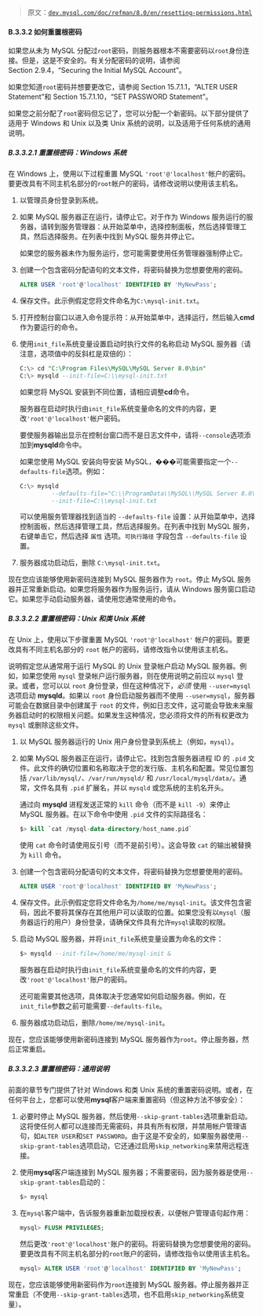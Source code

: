 > 原文：[`dev.mysql.com/doc/refman/8.0/en/resetting-permissions.html`](https://dev.mysql.com/doc/refman/8.0/en/resetting-permissions.html)

#### B.3.3.2 如何重置根密码

如果您从未为 MySQL 分配过`root`密码，则服务器根本不需要密码以`root`身份连接。但是，这是不安全的。有关分配密码的说明，请参阅 Section 2.9.4，“Securing the Initial MySQL Account”。

如果您知道`root`密码并想要更改它，请参阅 Section 15.7.1.1，“ALTER USER Statement”和 Section 15.7.1.10，“SET PASSWORD Statement”。

如果您之前分配了`root`密码但忘记了，您可以分配一个新密码。以下部分提供了适用于 Windows 和 Unix 以及类 Unix 系统的说明，以及适用于任何系统的通用说明。

##### B.3.3.2.1 重置根密码：Windows 系统

在 Windows 上，使用以下过程重置 MySQL `'root'@'localhost'`帐户的密码。要更改具有不同主机名部分的`root`帐户的密码，请修改说明以使用该主机名。

1.  以管理员身份登录到系统。

1.  如果 MySQL 服务器正在运行，请停止它。对于作为 Windows 服务运行的服务器，请转到服务管理器：从开始菜单中，选择控制面板，然后选择管理工具，然后选择服务。在列表中找到 MySQL 服务并停止它。

    如果您的服务器未作为服务运行，您可能需要使用任务管理器强制停止它。

1.  创建一个包含密码分配语句的文本文件，将密码替换为您想要使用的密码。

    ```sql
    ALTER USER 'root'@'localhost' IDENTIFIED BY 'MyNewPass';
    ```

1.  保存文件。此示例假定您将文件命名为`C:\mysql-init.txt`。

1.  打开控制台窗口以进入命令提示符：从开始菜单中，选择运行，然后输入**cmd**作为要运行的命令。

1.  使用`init_file`系统变量设置启动时执行文件的名称启动 MySQL 服务器（请注意，选项值中的反斜杠是双倍的）：

    ```sql
    C:\> cd "C:\Program Files\MySQL\MySQL Server 8.0\bin"
    C:\> mysqld --init-file=C:\\mysql-init.txt
    ```

    如果您将 MySQL 安装到不同位置，请相应调整**cd**命令。

    服务器在启动时执行由`init_file`系统变量命名的文件的内容，更改`'root'@'localhost'`帐户密码。

    要使服务器输出显示在控制台窗口而不是日志文件中，请将`--console`选项添加到**mysqld**命令中。

    如果您使用 MySQL 安装向导安装 MySQL，���可能需要指定一个`--defaults-file`选项。例如：

    ```sql
    C:\> mysqld
             --defaults-file="C:\\ProgramData\\MySQL\\MySQL Server 8.0\\my.ini"
             --init-file=C:\\mysql-init.txt
    ```

    可以使用服务管理器找到适当的 `--defaults-file` 设置：从开始菜单中，选择控制面板，然后选择管理工具，然后选择服务。在列表中找到 MySQL 服务，右键单击它，然后选择 `属性` 选项。`可执行路径` 字段包含 `--defaults-file` 设置。

1.  服务器成功启动后，删除 `C:\mysql-init.txt`。

现在您应该能够使用新密码连接到 MySQL 服务器作为 `root`。停止 MySQL 服务器并正常重新启动。如果您将服务器作为服务运行，请从 Windows 服务窗口启动它。如果您手动启动服务器，请使用您通常使用的命令。

##### B.3.3.2.2 重置根密码：Unix 和类 Unix 系统

在 Unix 上，使用以下步骤重置 MySQL `'root'@'localhost'` 帐户的密码。要更改具有不同主机名部分的 `root` 帐户的密码，请修改指令以使用该主机名。

说明假定您从通常用于运行 MySQL 的 Unix 登录帐户启动 MySQL 服务器。例如，如果您使用 `mysql` 登录帐户运行服务器，则在使用说明之前应以 `mysql` 登录。或者，您可以以 `root` 身份登录，但在这种情况下，*必须* 使用 `--user=mysql` 选项启动 **mysqld**。如果以 `root` 身份启动服务器而不使用 `--user=mysql`，服务器可能会在数据目录中创建属于 `root` 的文件，例如日志文件，这可能会导致未来服务器启动时的权限相关问题。如果发生这种情况，您必须将文件的所有权更改为 `mysql` 或删除这些文件。

1.  以 MySQL 服务器运行的 Unix 用户身份登录到系统上（例如，`mysql`）。

1.  如果 MySQL 服务器正在运行，请停止它。找到包含服务器进程 ID 的 `.pid` 文件。此文件的确切位置和名称取决于您的发行版、主机名和配置。常见位置包括 `/var/lib/mysql/`、`/var/run/mysqld/` 和 `/usr/local/mysql/data/`。通常，文件名具有 `.pid` 扩展名，并以 `mysqld` 或您系统的主机名开头。

    通过向 **mysqld** 进程发送正常的 `kill` 命令（而不是 `kill -9`）来停止 MySQL 服务器。在以下命令中使用 `.pid` 文件的实际路径名：

    ```sql
    $> kill `cat /mysql-data-directory/host_name.pid`
    ```

    使用 `cat` 命令时请使用反引号（而不是前引号）。这会导致 `cat` 的输出被替换为 `kill` 命令。

1.  创建一个包含密码分配语句的文本文件，将密码替换为您想要使用的密码。

    ```sql
    ALTER USER 'root'@'localhost' IDENTIFIED BY 'MyNewPass';
    ```

1.  保存文件。此示例假定您将文件命名为`/home/me/mysql-init`。该文件包含密码，因此不要将其保存在其他用户可以读取的位置。如果您没有以`mysql`（服务器运行的用户）身份登录，请确保文件具有允许`mysql`读取的权限。

1.  启动 MySQL 服务器，并将`init_file`系统变量设置为命名的文件：

    ```sql
    $> mysqld --init-file=/home/me/mysql-init &
    ```

    服务器在启动时执行由`init_file`系统变量命名的文件的内容，更改`'root'@'localhost'`账户的密码。

    还可能需要其他选项，具体取决于您通常如何启动服务器。例如，在`init_file`参数之前可能需要`--defaults-file`。

1.  服务器成功启动后，删除`/home/me/mysql-init`。

现在，您应该能够使用新密码连接到 MySQL 服务器作为`root`。停止服务器，然后正常重启。

##### B.3.3.2.3 重置根密码：通用说明

前面的章节专门提供了针对 Windows 和类 Unix 系统的重置密码说明。或者，在任何平台上，您都可以使用**mysql**客户端来重置密码（但这种方法不够安全）：

1.  必要时停止 MySQL 服务器，然后使用`--skip-grant-tables`选项重新启动。这将使任何人都可以连接而无需密码，并具有所有权限，并禁用帐户管理语句，如`ALTER USER`和`SET PASSWORD`。由于这是不安全的，如果服务器使用`--skip-grant-tables`选项启动，它还通过启用`skip_networking`来禁用远程连接。

1.  使用**mysql**客户端连接到 MySQL 服务器；不需要密码，因为服务器是使用`--skip-grant-tables`启动的：

    ```sql
    $> mysql
    ```

1.  在`mysql`客户端中，告诉服务器重新加载授权表，以便帐户管理语句起作用：

    ```sql
    mysql> FLUSH PRIVILEGES;
    ```

    然后更改`'root'@'localhost'`账户的密码。将密码替换为您想要使用的密码。要更改具有不同主机名部分的`root`账户的密码，请修改指令以使用该主机名。

    ```sql
    mysql> ALTER USER 'root'@'localhost' IDENTIFIED BY 'MyNewPass';
    ```

现在，您应该能够使用新密码作为`root`连接到 MySQL 服务器。停止服务器并正常重启（不使用`--skip-grant-tables`选项，也不启用`skip_networking`系统变量）。
